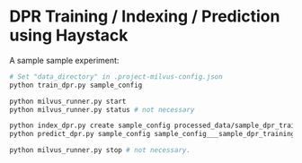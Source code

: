 # DPR Training / Indexing / Prediction using Haystack

A sample sample experiment:

```bash
# Set "data_directory" in .project-milvus-config.json
python train_dpr.py sample_config

python milvus_runner.py start
python milvus_runner.py status # not necessary

python index_dpr.py create sample_config processed_data/sample_dpr_training_data.jsonl
python predict_dpr.py sample_config sample_config___sample_dpr_training_data processed_data/sample_dpr_prediction_data.jsonl

python milvus_runner.py stop # not necessary.
```

